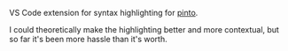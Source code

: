 VS Code extension for syntax highlighting for [pinto](https://github.com/IrrelevantGaymer/pinto).

I could theoretically make the highlighting better and more contextual, but so far it's been more hassle than it's worth.

